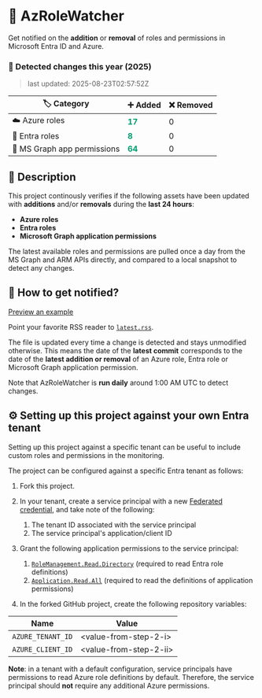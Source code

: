 # 🔎 AzRoleWatcher

Get notified on the **addition** or **removal** of roles and permissions in Microsoft Entra ID and Azure.

### 🔔 Detected changes this year (2025) 

> last updated: 2025-08-23T02:57:52Z 

| 🏷️ Category | ➕ Added | ❌ Removed |
|----------|-------|---------|
| ☁️ Azure roles | <span style="color:#009E73;font-weight:bold">17</span> | 0 |
| 👤 Entra roles | <span style="color:#009E73;font-weight:bold">8</span> | 0 |
| 🤖 MS Graph app permissions | <span style="color:#009E73;font-weight:bold">64</span> | 0 |


## 📃 Description 

This project continously verifies if the following assets have been updated with **additions** and/or **removals** during the **last 24 hours**:
- **Azure roles**
- **Entra roles**
- **Microsoft Graph application permissions**

The latest available roles and permissions are pulled once a day from the MS Graph and ARM APIs directly, and compared to a local snapshot to detect any changes.

## 📣 How to get notified?

[Preview an example](https://www.joydeepdeb.com/misc/rss-feed-reader.html?url_id=https://raw.githubusercontent.com/emiliensocchi/az-role-watcher/main/examples/example.rss)

Point your favorite RSS reader to [`latest.rss`](https://raw.githubusercontent.com/emiliensocchi/az-role-watcher/main/latest.rss). 

The file is updated every time a change is detected and stays unmodified otherwise. This means the date of the **latest commit** corresponds to the date of the **latest addition or removal** of an Azure role, Entra role or Microsoft Graph application permission.

Note that AzRoleWatcher is **run daily** around 1:00 AM UTC to detect changes.

## ⚙️ Setting up this project against your own Entra tenant

Setting up this project against a specific tenant can be useful to include custom roles and permissions in the monitoring.

The project can be configured against a specific Entra tenant as follows:

1. Fork this project.

2. In your tenant, create a service principal with a new [Federated credential](https://learn.microsoft.com/en-us/entra/workload-id/workload-identity-federation-create-trust?pivots=identity-wif-apps-methods-azp#github-actions), and take note of the following:
    1. The tenant ID associated with the service principal
    2. The service principal's application/client ID

3. Grant the following application permissions to the service principal:
    1. [`RoleManagement.Read.Directory`](https://learn.microsoft.com/en-us/graph/permissions-reference#rolemanagementreaddirectory) (required to read Entra role definitions)
    2. [`Application.Read.All`](https://learn.microsoft.com/en-us/graph/permissions-reference#applicationreadall) (required to read the definitions of application permissions)

4. In the forked GitHub project, create the following repository variables:

| Name | Value | 
|---|---|
| `AZURE_TENANT_ID` | \<value-from-step-2-i\> |
| `AZURE_CLIENT_ID` | \<value-from-step-2-ii\> | 

**Note**: in a tenant with a default configuration, service principals have permissions to read Azure role definitions by default. Therefore, the service principal should **not** require any additional Azure permissions.
